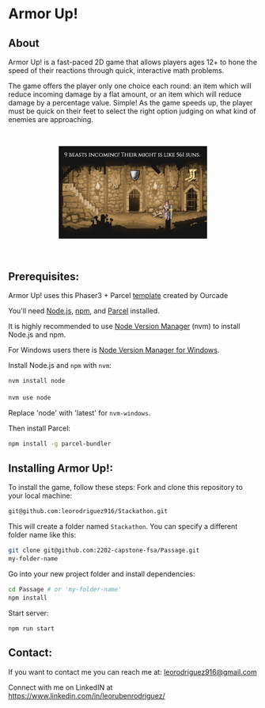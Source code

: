 # Armor Up!

## About

Armor Up! is a fast-paced 2D game that allows players ages 12+ to hone the speed of their reactions through quick, interactive math problems.

The game offers the player only one choice each round: an item which will reduce incoming damage by a flat amount, or an item which will reduce damage by a percentage value. Simple! As the game speeds up, the player must be quick on their feet to select the right option judging on what kind of enemies are approaching.

<br />

<p align="center">
  <a href="">
    <img style="max-width:300px" src="./public/Gameplay.png" alt="Logo" >
  </a>
  <p align="center">
    <br />
    
## Prerequisites:

Armor Up! uses this Phaser3 + Parcel [template](https://github.com/ourcade/phaser3-parcel-template) created by Ourcade

You'll need [Node.js](https://nodejs.org/en/), [npm](https://www.npmjs.com/), and [Parcel](https://parceljs.org/) installed.

It is highly recommended to use [Node Version Manager](https://github.com/nvm-sh/nvm) (nvm) to install Node.js and npm.

For Windows users there is [Node Version Manager for Windows](https://github.com/coreybutler/nvm-windows).

Install Node.js and `npm` with `nvm`:

```bash
nvm install node

nvm use node
```

Replace 'node' with 'latest' for `nvm-windows`.

Then install Parcel:

```bash
npm install -g parcel-bundler
```
    
## Installing Armor Up!:

To install the game, follow these steps:
Fork and clone this repository to your local machine:

```bash
git@github.com:leorodriguez916/Stackathon.git
```

This will create a folder named `Stackathon`. You can specify a different folder name like this:

```bash
git clone git@github.com:2202-capstone-fsa/Passage.git
my-folder-name
```

Go into your new project folder and install dependencies:

```bash
cd Passage # or 'my-folder-name'
npm install
```

Start server:

```
npm run start
```

## Contact:
    
If you want to contact me you can reach me at: 
    leorodriguez916@gmail.com

Connect with me on LinkedIN at 
    https://www.linkedin.com/in/leorubenrodriguez/

